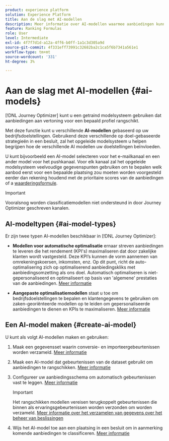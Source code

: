 ```yaml
---
product: experience platform
solution: Experience Platform
title: Aan de slag met AI-modellen
description: Meer informatie over AI-modellen waarmee aanbiedingen kunnen worden beoordeeld
feature: Ranking Formulas
role: User
level: Intermediate
exl-id: 4f7f7d1d-a12a-4ff6-b0ff-1a1c3d305a9d
source-git-commit: 4f331eff73991c32682ba2c1ca5f6b7341a561e1
workflow-type: tm+mt
source-wordcount: '331'
ht-degree: 3%

---
```


# Aan de slag met AI-modellen {#ai-models}

[!DNL Journey Optimizer] kunt u een getraind modelsysteem gebruiken dat aanbiedingen aan vertoning voor een bepaald profiel rangschikt.

Met deze functie kunt u verschillende **AI-modellen** gebaseerd op uw bedrijfsdoelstellingen. Gebruikend deze verschillende op doel-gebaseerde strategieën in een besluit, zal het opgeleide modelsysteem u helpen begrijpen hoe de verschillende AI modellen uw doelstellingen beïnvloeden.

U kunt bijvoorbeeld een AI-model selecteren voor het e-mailkanaal en een ander model voor het pushkanaal. Voor elk kanaal zal het opgeleide modelsysteem veelvoudige gegevenspunten gebruiken om te bepalen welk aanbod eerst voor een bepaalde plaatsing zou moeten worden voorgesteld eerder dan rekening houdend met de prioritaire scores van de aanbiedingen of a [waarderingsformule](create-ranking-formulas.md).

>[!IMPORTANT]
>
>Vooralsnog worden classificatiemodellen niet ondersteund in door Journey Optimizer geschreven kanalen.

## AI-modeltypen {#ai-model-types}

Er zijn twee typen AI-modellen beschikbaar in [!DNL Journey Optimizer]:

* **Modellen voor automatische optimalisatie** ernaar streven aanbiedingen te leveren die het rendement (KPI&#39;s) maximaliseren dat door zakelijke klanten wordt vastgesteld. Deze KPI’s kunnen de vorm aannemen van omrekeningskoersen, inkomsten, enz. Op dit punt, richt de auto-optimalisering zich op optimaliserend aanbiedingskliks met aanbiedingsomzetting als ons doel. Automatisch optimaliseren is niet-gepersonaliseerd en optimaliseert op basis van &#39;algemene&#39; prestaties van de aanbiedingen. [Meer informatie](auto-optimization-model.md)

* **Aangepaste optimalisatiemodellen** staat u toe om bedrijfsdoelstellingen te bepalen en klantengegevens te gebruiken om zaken-georiënteerde modellen op te leiden om gepersonaliseerde aanbiedingen te dienen en KPIs te maximaliseren. [Meer informatie](personalized-optimization-model.md)

## Een AI-model maken {#create-ai-model}

U kunt als volgt AI-modellen maken en gebruiken:

1. Maak een gegevensset waarin conversie- en importeergebeurtenissen worden verzameld. [Meer informatie](../data-collection/create-dataset.md)

1. Maak een AI-model dat gebeurtenissen van de dataset gebruikt om aanbiedingen te rangschikken. [Meer informatie](create-ranking-strategies.md)

1. Configureer uw aanbiedingsschema om automatisch gebeurtenissen vast te leggen. [Meer informatie](../data-collection/schema-requirement.md)

   >[!IMPORTANT]
   >
   >Het rangschikken modellen vereisen terugkoppelt gebeurtenissen die binnen als ervaringsgebeurtenissen worden verzonden om worden verzameld. [Meer informatie over het verzamelen van gegevens over het beheer van beslissingen](../data-collection/data-collection.md)

1. Wijs het AI-model toe aan een plaatsing in een besluit om in aanmerking komende aanbiedingen te classificeren. [Meer informatie](../offer-activities/configure-offer-selection.md)
